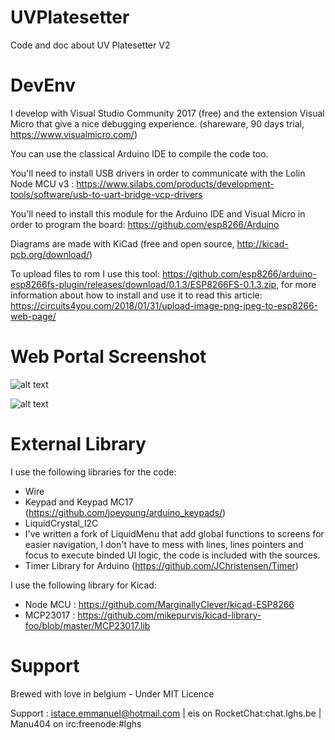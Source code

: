 # UVPlatesetter
Code and doc about UV Platesetter V2

# DevEnv
I develop with Visual Studio Community 2017 (free) and the extension Visual Micro that give a nice debugging experience. (shareware, 90 days trial, https://www.visualmicro.com/)

You can use the classical Arduino IDE to compile the code too.

You'll need to install USB drivers in order to communicate with the Lolin Node MCU v3 : https://www.silabs.com/products/development-tools/software/usb-to-uart-bridge-vcp-drivers

You'll need to install this module for the Arduino IDE and Visual Micro in order to program the board: https://github.com/esp8266/Arduino

Diagrams are made with KiCad (free and open source, http://kicad-pcb.org/download/)

To upload files to rom I use this tool: https://github.com/esp8266/arduino-esp8266fs-plugin/releases/download/0.1.3/ESP8266FS-0.1.3.zip, for more information about how to install and use it to read this article: https://circuits4you.com/2018/01/31/upload-image-png-jpeg-to-esp8266-web-page/

# Web Portal Screenshot

![alt text](https://github.com/LgHS/UVPlatesetter/blob/master/img/startjob.PNG)

![alt text](https://github.com/LgHS/UVPlatesetter/blob/master/img/jobrunning.PNG)

# External Library 
I use the following libraries for the code:
 - Wire
 - Keypad and Keypad MC17 (https://github.com/joeyoung/arduino_keypads/)
 - LiquidCrystal_I2C
 - I've written a fork of LiquidMenu that add global functions to screens for easier navigation, I don't have to mess with lines, lines pointers and focus to execute binded UI logic, the code is included with the sources.
 - Timer Library for Arduino (https://github.com/JChristensen/Timer)
 
 I use the following library for Kicad:
  - Node MCU : https://github.com/MarginallyClever/kicad-ESP8266
  - MCP23017 : https://github.com/mikepurvis/kicad-library-foo/blob/master/MCP23017.lib
  
  # Support
Brewed with love in belgium - Under MIT Licence

Support : istace.emmanuel@hotmail.com | eis on RocketChat:chat.lghs.be | Manu404 on irc:freenode:#lghs


